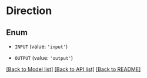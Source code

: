 # Direction


## Enum

* `INPUT` (value: `'input'`)

* `OUTPUT` (value: `'output'`)

[[Back to Model list]](../README.md#documentation-for-models) [[Back to API list]](../README.md#documentation-for-api-endpoints) [[Back to README]](../README.md)


